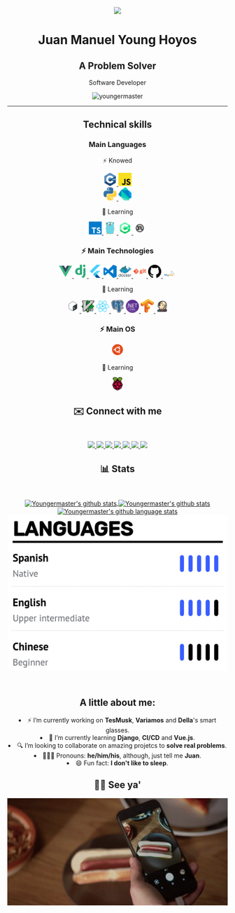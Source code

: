<p align="center">
  <img width="250px" src="images/circle-cropped-profile.png" />
<h1 align="center">Juan Manuel Young Hoyos</h1>
<h2 align="center">A Problem Solver</h2>
<p align="center">Software Developer</p>

<p align="center"> <img
    src="https://komarev.com/ghpvc/?username=youngermaster&label=Views of my profile&color=blue&style=plastic"
    alt="youngermaster" /> </p>
</p>

<hr />
<h2 align="center">Technical skills</h2>

<h3 align="center">Main Languages</h3>
<p align="center">⚡ Knowed</p>
<p align="center">
  <a
    href="https://github.com/Youngermaster?tab=repositories&q=&type=&language=c%2B%2B">
    <img alt="Cpp" width="30px" alt="Cpp" src="images/cpp.png" />
  </a>
  <a
    href="https://github.com/Youngermaster?tab=repositories&q=&type=&language=javascript">
    <img alt="javascript" width="30px" alt="javascript" src="images/javascript.png" />
  </a>
  <br>
  <a
    href="https://github.com/Youngermaster?tab=repositories&q=&type=&language=python">
    <img alt="python" width="30px" alt="python" src="images/python.png" />
  </a>
  <a
    href="https://github.com/Youngermaster?tab=repositories&q=&type=&language=dart">
    <img alt="Dart" width="30px" alt="Dart" src="images/dart.png" />
  </a>
  
</p>

<p align="center">🧠 Learning</p>
<p align="center">
  <a
    href="https://github.com/Youngermaster?tab=repositories&q=&type=&language=typescript">
    <img alt="typescript" width="30px" alt="typescript" src="images/typescript.png" />
  </a>
  <a
    href="https://github.com/Youngermaster/Learning-Programming-Languages/tree/master/Go">
    <img alt="go" width="30px" alt="go" src="images/go.png" />
  </a>
  <a
    href="https://github.com/Youngermaster?tab=repositories&q=&type=&language=c%23">
    <img alt="cSharp" width="30px" alt="cSharp" src="images/cSharp.png" />
  </a>
  <a
    href="https://github.com/Youngermaster?tab=repositories&q=&type=&language=rust">
    <img alt="rust" width="30px" alt="rust" src="images/rust.png" />
  </a>
</p>

<h3 align="center">⚡ Main Technologies</h3>
<p align="center">
  <a
    href="https://github.com/Youngermaster?tab=repositories&q=&type=&language=javascript">
    <img alt="vue" width="30px" alt="vue" src="images/vue.png" />
  </a>
  <a
    href="https://github.com/Youngermaster?tab=repositories&q=&type=&language=python">
    <img alt="django" width="30px" alt="django" src="images/django.png" />
  </a>
  <a
    href="https://github.com/Youngermaster?tab=repositories&q=&type=&language=dart">
    <img alt="flutter" width="30px" alt="flutter" src="images/flutter.png" />
  </a>
  <a
    href="https://gist.github.com/Youngermaster/d062cf824d5007105aa2ea32d6e988e2">
    <img alt="vscode" width="30px" alt="vscode" src="images/vscode.png" />
  </a>
  <a
    href="https://github.com/Youngermaster/Docker-Essentials-Coursera-Course">
    <img alt="docker" width="30px" alt="docker" src="images/docker.png" />
  </a>
  <a
    href="https://github.com/Youngermaster?tab=repositories">
    <img alt="git" width="30px" alt="git" src="images/git.png" />
  </a>
  <a
    href="https://raw.githubusercontent.com/github/explore/80688e429a7d4ef2fca1e82350fe8e3517d3494d/topics/github/github.png">
    <img alt="github" width="30px" alt="github" src="images/github.png" />
  </a>
  <a
    href="https://raw.githubusercontent.com/github/explore/80688e429a7d4ef2fca1e82350fe8e3517d3494d/topics/mysql/mysql.png">
    <img alt="mysql" width="30px" alt="mysql" src="images/mysql.png" />
  </a>
</p>

<p align="center">🧠 Learning</p>
<p align="center">
  <a
    href="https://github.com/Youngermaster?tab=repositories&q=&type=&language=shell">
    <img alt="bash" width="30px" alt="bash" src="images/bash.png" />
  </a>
  <a
    href="https://upload.wikimedia.org/wikipedia/commons/thumb/9/9f/Vimlogo.svg/1022px-Vimlogo.svg.png">
    <img alt="vim" width="30px" alt="vim" src="images/vim.png" />
  </a>
  <a
    href="https://github.com/Youngermaster?tab=repositories&q=&type=&language=javascript">
    <img alt="react" width="30px" alt="react" src="images/react.png" />
  </a>
  <a
    href="https://raw.githubusercontent.com/github/explore/80688e429a7d4ef2fca1e82350fe8e3517d3494d/topics/postgresql/postgresql.png">
    <img alt="postgresql" width="30px" alt="postgresql" src="images/postgresql.png" />
  </a>
  <a
    href="https://github.com/Youngermaster?tab=repositories&q=&type=&language=c%23">
    <img alt="netCore" width="30px" alt="netCore" src="images/netCore.png" />
  </a>
  <a
    href="https://raw.githubusercontent.com/github/explore/80688e429a7d4ef2fca1e82350fe8e3517d3494d/topics/tensorflow/tensorflow.png">
    <img alt="tensorflow" width="30px" alt="tensorflow" src="images/tensorflow.png" />
  </a>
  <a
    href="https://raw.githubusercontent.com/github/explore/80688e429a7d4ef2fca1e82350fe8e3517d3494d/topics/jenkins/jenkins.png">
    <img alt="jenkins" width="30px" alt="jenkins" src="images/jenkins.png" />
  </a>
</p>

<h3 align="center">⚡ Main OS</h3>
<p align="center">
  <a
    href="https://raw.githubusercontent.com/github/explore/80688e429a7d4ef2fca1e82350fe8e3517d3494d/topics/ubuntu/ubuntu.png">
    <img alt="ubuntu" width="30px" alt="ubuntu" src="images/ubuntu.png" />
  </a>
</p>

<p align="center">🧠 Learning</p>
<p align="center">
  <a
    href="/">
    <img alt="raspberry" width="30px" alt="raspberry" src="images/raspberry.png" />
  </a>
</p>

<h2 align="center">✉️️ Connect with me</h2>
<br/>
<p align="center">
  <a href="https://www.linkedin.com/in/juan-manuel-young-hoyos/">
    <img
      src="https://img.shields.io/badge/-LinkedIn-blue?style=flat-square&logo=Linkedin&logoColor=white&linkhttps://www.linkedin.com/in/juan-manuel-young-hoyos-701653157/" />
  </a>
  <a href="https://www.instagram.com/jmyounghoyos/">
    <img
      src="https://img.shields.io/badge/-jmyounghoyos-magenta?style=flat-square&logo=Instagram&logoColor=white&linkhttps://www.Instagram.com/in/juan-manuel-young-hoyos-701653157/" />
  </a>
  <a href="https://twitter.com/jmyounghoyos">
    <img
      src="https://img.shields.io/badge/-jmyounghoyos-blue?style=flat-square&logo=Twitter&logoColor=white&linkhttps://www.Twitter.com/in/juan-manuel-young-hoyos-701653157/" />
  </a>
  <a href="https://discordhub.com/profile/412340197640896513">
    <img
      src="https://img.shields.io/badge/-Youngermaster7943-gray?style=flat-squarelabel=&logo=discord&logoColor=ffffff&color=7389D8&labelColor=6A7EC2linkhttps://discordhub.com/profile/412340197640896513" />
  </a>
  <a href="mailto:juanmanuel12.13jmyh81@gmail.com">
    <img
      src="https://img.shields.io/badge/-juanmanuel12.13jmyh81@gmail.com-c14438?style=flat-square&logo=Gmail&logoColor=white&link=mailto:juanmanuel12.13jmyh81@gmail.com" />
  </a>
  <a href="https://www.youtube.com/channel/UCyuYHymUH4Adj2YytTdtD4g/videos">
    <img
      src="https://img.shields.io/badge/-Youtube-c14438?style=flat-square&logo=Youtube&logoColor=white&link=mailto:juanmanuel12.13jmyh81@Youtube.com" />
  </a>
  <a href="https://gist.github.com/Youngermaster/d062cf824d5007105aa2ea32d6e988e2">
    <img
      src="https://img.shields.io/badge/-VSCodeSettings-blue?style=flat-square&logo=VisualStudioCode&logoColor=white&https://gist.github.com/Youngermaster/d062cf824d5007105aa2ea32d6e988e2" />
  </a>
</p>

<h2 align="center">📊 Stats</h2>
<br>
<p align="center">
  <a href="https://github.com/youngermaster">
    <img align="center"
      src="https://github-readme-stats.anuraghazra1.vercel.app/api?username=youngermaster&show_icons=true&line_height=27"
      alt="Youngermaster's github stats" />
  </a>
  
  <a href="https://github.com/youngermaster">
    <img align="center"
      src="https://github-readme-streak-stats.herokuapp.com/?user=youngermaster"
      alt="Youngermaster's github stats" />
  </a>
  <br>
  <a href="https://github.com/youngermaster">
    <img align="center" alt="Youngermaster's github language stats "
      src="https://github-readme-stats.vercel.app/api/top-langs/?username=youngermaster&langs_count=10" />
  </a>
  <img align="center" src="images/Languages.png" alt="Juan Manuel Young's Languages">
</p>

<br>
<h2 align="center">A little about me:</h2>

<p align="center">
  <li align="center">⚡ I’m currently working on <strong>TesMusk</strong>, <strong>Variamos</strong> and <strong>Della</strong>'s smart glasses.</li>
  <li align="center">📙 I’m currently learning <strong>Django</strong>, <strong>CI/CD</strong> and <strong>Vue.js</strong>.</li>
  <li align="center">🔍 I’m looking to collaborate on amazing projetcs to <strong>solve real problems</strong>.</li>
  <li align="center">👱🏼‍♂️ Pronouns: <strong>he/him/his</strong>, although, just tell me <strong>Juan</strong>.</li>
  <li align="center">😄 Fun fact: <strong>I don't like to sleep</strong>.</li>
</p>

<h2 align="center">👋🏻 See ya'</h2>

<p align="center">
  <a
    href="/">
    <img alt="raspberry" alt="raspberry" src="images/NotHotDog.gif" />
  </a>
</p>
